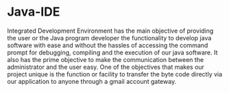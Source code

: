 # Java-IDE
 Integrated Development Environment has the main objective of providing the user or the Java program developer the functionality to develop java software with ease and without the hassles of accessing the command prompt for debugging, compiling and the execution of our java software. It also has the prime objective to make the communication between the administrator and the user easy. One of the objectives that makes our project unique is the  function or facility to transfer the byte code directly via our application to anyone through  a gmail account gateway.  
